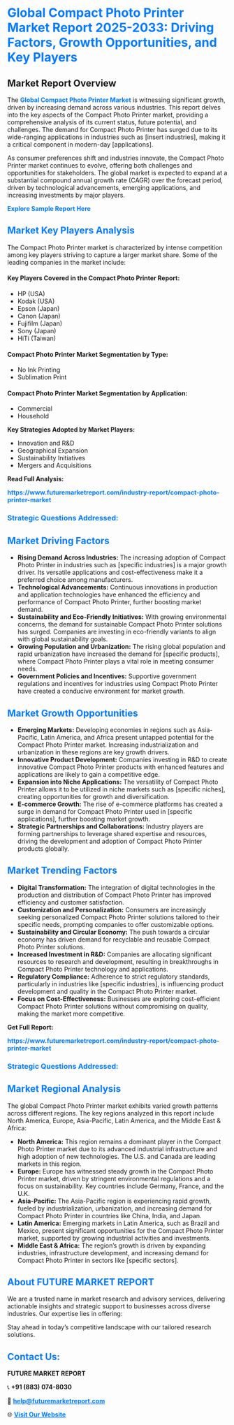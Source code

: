 <h1 style="color: #007BFF;">Global Compact Photo Printer Market Report 2025-2033: Driving Factors, Growth Opportunities, and Key Players</h1>

<section id="overview">
<h2>Market Report Overview</h2>
<p>The <a href="https://www.futuremarketreport.com/industry-report/compact-photo-printer-market" style="color: #007BFF; text-decoration: none;"><strong>Global Compact Photo Printer Market</strong></a> is witnessing significant growth, driven by increasing demand across various industries. This report delves into the key aspects of the Compact Photo Printer market, providing a comprehensive analysis of its current status, future potential, and challenges. The demand for Compact Photo Printer has surged due to its wide-ranging applications in industries such as [insert industries], making it a critical component in modern-day [applications].</p>
<p>As consumer preferences shift and industries innovate, the Compact Photo Printer market continues to evolve, offering both challenges and opportunities for stakeholders. The global market is expected to expand at a substantial compound annual growth rate (CAGR) over the forecast period, driven by technological advancements, emerging applications, and increasing investments by major players.</p>
</section>

<section id="overview">
<p><a href="https://www.futuremarketreport.com/request-sample/reportId=85162" style="color: #007BFF; text-decoration: none;"><strong>Explore Sample Report Here</strong></a></p>
</section>

<section id="key-players">
<h2 style="color: #007BFF;">Market Key Players Analysis</h2>
<p>The Compact Photo Printer market is characterized by intense competition among key players striving to capture a larger market share. Some of the leading companies in the market include:</p>
<h4>Key Players Covered in the Compact Photo Printer Report:</h4>
<ul><li>HP (USA)</li><li>Kodak (USA)</li><li>Epson (Japan)</li><li>Canon (Japan)</li><li>Fujifilm (Japan)</li><li>Sony (Japan)</li><li>HiTi (Taiwan)</li></ul>
<h4>Compact Photo Printer Market Segmentation by Type:</h4>
<ul><li>No Ink Printing</li><li>Sublimation Print</li></ul>

<h4>Compact Photo Printer Market Segmentation by Application:</h4>
<ul><li>Commercial</li><li>Household</li></ul>
<p><strong>Key Strategies Adopted by Market Players:</strong></p>
<ul>
<li>Innovation and R&D</li>
<li>Geographical Expansion</li>
<li>Sustainability Initiatives</li>
<li>Mergers and Acquisitions</li>
</ul>
</section>

<section>
<p><strong>Read Full Analysis: </strong></p><a href="https://www.futuremarketreport.com/industry-report/compact-photo-printer-market" style="color: #007BFF; text-decoration: none;"><strong>https://www.futuremarketreport.com/industry-report/compact-photo-printer-market</strong></a>
<h3 style="color: #007BFF;">Strategic Questions Addressed:</h3>
</section>

<section id="driving-factors">
<h2 style="color: #007BFF;">Market Driving Factors</h2>
<ul>
<li><strong>Rising Demand Across Industries:</strong> The increasing adoption of Compact Photo Printer in industries such as [specific industries] is a major growth driver. Its versatile applications and cost-effectiveness make it a preferred choice among manufacturers.</li>
<li><strong>Technological Advancements:</strong> Continuous innovations in production and application technologies have enhanced the efficiency and performance of Compact Photo Printer, further boosting market demand.</li>
<li><strong>Sustainability and Eco-Friendly Initiatives:</strong> With growing environmental concerns, the demand for sustainable Compact Photo Printer solutions has surged. Companies are investing in eco-friendly variants to align with global sustainability goals.</li>
<li><strong>Growing Population and Urbanization:</strong> The rising global population and rapid urbanization have increased the demand for [specific products], where Compact Photo Printer plays a vital role in meeting consumer needs.</li>
<li><strong>Government Policies and Incentives:</strong> Supportive government regulations and incentives for industries using Compact Photo Printer have created a conducive environment for market growth.</li>
</ul>
</section>

<section id="growth-opportunities">
<h2 style="color: #007BFF;">Market Growth Opportunities</h2>
<ul>
<li><strong>Emerging Markets:</strong> Developing economies in regions such as Asia-Pacific, Latin America, and Africa present untapped potential for the Compact Photo Printer market. Increasing industrialization and urbanization in these regions are key growth drivers.</li>
<li><strong>Innovative Product Development:</strong> Companies investing in R&D to create innovative Compact Photo Printer products with enhanced features and applications are likely to gain a competitive edge.</li>
<li><strong>Expansion into Niche Applications:</strong> The versatility of Compact Photo Printer allows it to be utilized in niche markets such as [specific niches], creating opportunities for growth and diversification.</li>
<li><strong>E-commerce Growth:</strong> The rise of e-commerce platforms has created a surge in demand for Compact Photo Printer used in [specific applications], further boosting market growth.</li>
<li><strong>Strategic Partnerships and Collaborations:</strong> Industry players are forming partnerships to leverage shared expertise and resources, driving the development and adoption of Compact Photo Printer products globally.</li>
</ul>
</section>

<section id="trending-factors">
<h2 style="color: #007BFF;">Market Trending Factors</h2>
<ul>
<li><strong>Digital Transformation:</strong> The integration of digital technologies in the production and distribution of Compact Photo Printer has improved efficiency and customer satisfaction.</li>
<li><strong>Customization and Personalization:</strong> Consumers are increasingly seeking personalized Compact Photo Printer solutions tailored to their specific needs, prompting companies to offer customizable options.</li>
<li><strong>Sustainability and Circular Economy:</strong> The push towards a circular economy has driven demand for recyclable and reusable Compact Photo Printer solutions.</li>
<li><strong>Increased Investment in R&D:</strong> Companies are allocating significant resources to research and development, resulting in breakthroughs in Compact Photo Printer technology and applications.</li>
<li><strong>Regulatory Compliance:</strong> Adherence to strict regulatory standards, particularly in industries like [specific industries], is influencing product development and quality in the Compact Photo Printer market.</li>
<li><strong>Focus on Cost-Effectiveness:</strong> Businesses are exploring cost-efficient Compact Photo Printer solutions without compromising on quality, making the market more competitive.</li>
</ul>
</section>

<section>
<p><strong>Get Full Report: </strong></p><a href="https://www.futuremarketreport.com/industry-report/compact-photo-printer-market" style="color: #007BFF; text-decoration: none;"><strong>https://www.futuremarketreport.com/industry-report/compact-photo-printer-market</strong></a>
<h3 style="color: #007BFF;">Strategic Questions Addressed:</h3>
</section>


<section id="regional-analysis">
<h2 style="color: #007BFF;">Market Regional Analysis</h2>
<p>The global Compact Photo Printer market exhibits varied growth patterns across different regions. The key regions analyzed in this report include North America, Europe, Asia-Pacific, Latin America, and the Middle East & Africa:</p>
<ul>
<li><strong>North America:</strong> This region remains a dominant player in the Compact Photo Printer market due to its advanced industrial infrastructure and high adoption of new technologies. The U.S. and Canada are leading markets in this region.</li>
<li><strong>Europe:</strong> Europe has witnessed steady growth in the Compact Photo Printer market, driven by stringent environmental regulations and a focus on sustainability. Key countries include Germany, France, and the U.K.</li>
<li><strong>Asia-Pacific:</strong> The Asia-Pacific region is experiencing rapid growth, fueled by industrialization, urbanization, and increasing demand for Compact Photo Printer in countries like China, India, and Japan.</li>
<li><strong>Latin America:</strong> Emerging markets in Latin America, such as Brazil and Mexico, present significant opportunities for the Compact Photo Printer market, supported by growing industrial activities and investments.</li>
<li><strong>Middle East & Africa:</strong> The region’s growth is driven by expanding industries, infrastructure development, and increasing demand for Compact Photo Printer in sectors like [specific sectors].</li>
</ul>
</section>

<footer>
<h2 style="color: #007BFF;">About FUTURE MARKET REPORT</h2>
<p>We are a trusted name in market research and advisory services, delivering actionable insights and strategic support to businesses across diverse industries. Our expertise lies in offering:</p>

<p>Stay ahead in today’s competitive landscape with our tailored research solutions.</p>

<h2 style="color: #007BFF;">Contact Us:</h2>
<p><strong>FUTURE MARKET REPORT</strong></p>
<p>📞 <strong>+91 (883) 074-8030</strong></p>
<p>📧 <strong><a href="mailto:help@futuremarketreport.com" style="color: #007BFF;">help@futuremarketreport.com</a></strong></p>
<p>🌐 <strong><a href="https://www.futuremarketreport.com/" style="color: #007BFF;">Visit Our Website</a></strong></p>
</footer>